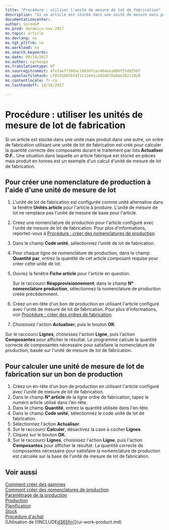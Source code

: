 ```yaml
---
title: "Procédure : utiliser l'unité de mesure de lot de fabrication"
description: "Si un article est stocké dans une unité de mesure mais produit dans une autre, le bon de production doit utiliser une unité de mesure de lot de fabrication pour calculer la quantité correcte des composantes. Une situation dans laquelle un article fabriqué est stocké en pièces mais produit en tonnes est un exemple d'un calcul d'unité de mesure de lot de fabrication."
documentationcenter: 
author: SorenGP
ms.prod: dynamics-nav-2017
ms.topic: article
ms.devlang: na
ms.tgt_pltfrm: na
ms.workload: na
ms.search.keywords: 
ms.date: 09/14/2017
ms.author: sgroespe
ms.translationtype: HT
ms.sourcegitcommit: 4fefaef7380ac10836fcac404eea006f55d8556f
ms.openlocfilehash: cf0c91b076f473c12e61ce82d870a66e352c1920
ms.contentlocale: fr-ca
ms.lasthandoff: 10/16/2017

---
```

# <a name="how-to-work-with-manufacturing-batch-units-of-measure"></a>Procédure : utiliser les unités de mesure de lot de fabrication
Si un article est stocké dans une unité mais produit dans une autre, un ordre de fabrication utilisant une unité de lot de fabrication est créé pour calculer la quantité correcte des composants durant le traitement par lots **Actualiser O.F.**. Une situation dans laquelle un article fabriqué est stocké en pièces mais produit en tonnes est un exemple d'un calcul d'unité de mesure de lot de fabrication.  

## <a name="to-create-a-production-bom-using-a-batch-unit-of-measure"></a>Pour créer une nomenclature de production à l'aide d'une unité de mesure de lot  
1.  L'unité de lot de fabrication est configurée comme unité alternative dans la fenêtre **Unités article** pour l'article à produire. L'unité de mesure de lot ne remplace pas l'unité de mesure de base pour l'article.  
2.  Créez une nomenclature de production pour l'article configuré avec l'unité de mesure de lot de fabrication. Pour plus d'informations, reportez\-vous à [Procédure : créer des nomenclatures de production](production-how-to-create-production-boms.md).  
3.  Dans le champ **Code unité**, sélectionnez l'unité de lot de fabrication.  
4.  Pour chaque ligne de nomenclature de production, dans le champ **Quantité par**, entrez la quantité de cet article composant requise pour créer cette unité de lot.  
5.  Ouvrez la fenêtre **Fiche article** pour l'article en question.  

    Sur le raccourci **Réapprovisionnement**, dans le champ **N° nomenclature production**, sélectionnez la nomenclature de production créée précédemment.  
6.  Créez un en-tête d'un bon de production en utilisant l'article configuré avec l'unité de mesure de lot de fabrication. Pour plus d'informations, voir [Procédure : créer des ordres de fabrication](production-how-to-create-production-orders.md).  
7.  Choisissez l'action **Actualiser**, puis le bouton **OK**.  

Sur le raccourci **Lignes**, choisissez l'action **Ligne**, puis l'action **Composantes** pour afficher le résultat. Le programme calcule la quantité correcte de composantes nécessaire pour satisfaire la nomenclature de production, basée sur l'unité de mesure de lot de fabrication.  

## <a name="to-calculate-a-manufacturing-batch-unit-of-measure-on-a-production-order"></a>Pour calculer une unité de mesure de lot de fabrication sur un bon de production  
1.  Créez un en-tête d'un bon de production en utilisant l'article configuré avec l'unité de mesure de lot de fabrication.  
2.  Dans le champ **N° article** de la ligne ordre de fabrication, tapez le numéro article utilisé dans l'en-tête.  
3.  Dans le champ **Quantité**, entrez la quantité utilisée dans l'en-tête.  
4.  Dans le champ **Code unité**, sélectionnez le code unité de lot de fabrication.  
5.  Sélectionnez l'action **Actualiser**.
6.  Sur le raccourci **Calculer**, désactivez la case à cocher **Lignes**.  
7.  Cliquez sur le bouton **OK**.  
8.  Sur le raccourci **Lignes**, choisissez l'action **Ligne**, puis l'action **Composantes** pour afficher le résultat. La quantité correcte de composantes nécessaire pour satisfaire la nomenclature de production est calculée sur la base de l'unité de mesure de lot de fabrication.  

## <a name="see-also"></a>Voir aussi  
[Comment créer des gammes](production-how-to-create-routings.md)  
[Comment créer des nomenclatures de production](production-how-to-create-production-boms.md)     
[Paramétrage de la production](production-configure-production-processes.md)  
[Production](production-manage-manufacturing.md)    
[Planification](production-planning.md)   
[Stock](inventory-manage-inventory.md)  
[Procédure d'achat](purchasing-manage-purchasing.md)  
[Utilisation de [!INCLUDE[d365fin](includes/d365fin_md.md)]](ui-work-product.md)  


